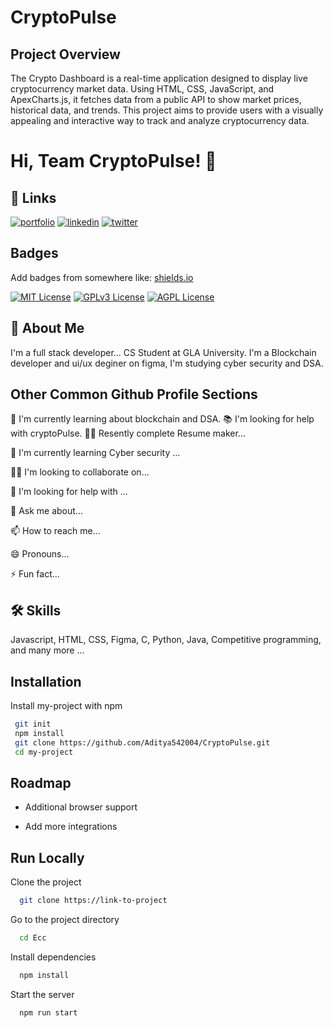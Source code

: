 # CryptoPulse
## Project Overview
The Crypto Dashboard is a real-time application designed to display live cryptocurrency market data. Using HTML, CSS, JavaScript, and ApexCharts.js, it fetches data from a public API to show market prices, historical data, and trends. This project aims to provide users with a visually appealing and interactive way to track and analyze cryptocurrency data.


# Hi, Team CryptoPulse! 👋





## 🔗 Links
[![portfolio](https://img.shields.io/badge/my_portfolio-000?style=for-the-badge&logo=ko-fi&logoColor=white)](https://abhishekp0rtfolio.netlify.app/)
[![linkedin](https://img.shields.io/badge/linkedin-0A66C2?style=for-the-badge&logo=linkedin&logoColor=white)](https://www.linkedin.com/in/abhishek-goswami-43b653190/)
[![twitter](https://img.shields.io/badge/twitter-1DA1F2?style=for-the-badge&logo=twitter&logoColor=white)](https://x.com/Abhishe87156156?t=zXYfyQdKaL0NkuZriIjFxA&s=09/)


## Badges

Add badges from somewhere like: [shields.io](https://shields.io/)

[![MIT License](https://img.shields.io/badge/License-MIT-green.svg)](https://choosealicense.com/licenses/mit/)
[![GPLv3 License](https://img.shields.io/badge/License-GPL%20v3-yellow.svg)](https://opensource.org/licenses/)
[![AGPL License](https://img.shields.io/badge/license-AGPL-blue.svg)](http://www.gnu.org/licenses/agpl-3.0)


## 🚀 About Me
I'm a full stack developer...
CS Student at GLA University.
I'm a Blockchain developer and ui/ux deginer on figma,
I'm studying cyber security and DSA.


## Other Common Github Profile Sections
🤖 I'm currently learning about blockchain and DSA.
📚 I'm looking for help with  cryptoPulse.
👩‍💻 Resently complete  Resume maker...

🧠 I'm currently learning Cyber security ...

👯‍♀️ I'm looking to collaborate on...

🤔 I'm looking for help with ...

💬 Ask me about...

📫 How to reach me...

😄 Pronouns...

⚡️ Fun fact...


## 🛠 Skills
Javascript, HTML, CSS,  Figma, C,  Python,  Java,  Competitive programming, and many more ...


## Installation

Install my-project with npm

```bash
 git init
 npm install
 git clone https://github.com/Aditya542004/CryptoPulse.git
 cd my-project
```
    
## Roadmap


- Additional browser support

- Add more integrations


## Run Locally

Clone the project

```bash
  git clone https://link-to-project
```

Go to the project directory

```bash
  cd Ecc
```

Install dependencies

```bash
  npm install
```

Start the server

```bash
  npm run start
```

#
